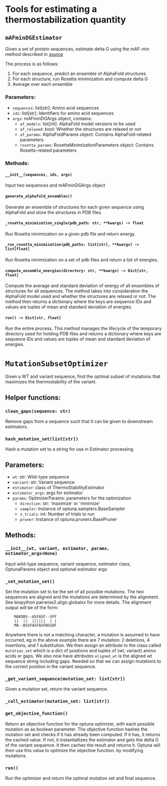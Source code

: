 # Tools for estimating a thermostabilization quantity

## `mAFminDGEstimator`
Given a set of protein sequences, estimate delta G using the mAF-min method described in [source](https://doi.org/10.1021/acs.jcim.2c01083)

The process is as follows:
1. For each sequence, predict an ensemble of AlphaFold structures
2. For each structure, run Rosetta minimization and compute delta G
3. Average over each ensemble

### Parameters:

- `sequences`: list[str]: Amino acid sequences
- `ids`: list[str]: Identifiers for amino acid sequences
- `args`: mAFminDGArgs object, contains:
    - `af_models`: list[int]: AlphaFold model versions to be used
    - `af_relaxed`: bool: Whether the structures are relaxed or not
    - `af_params`: AlphaFoldParams object: Contains AlphaFold-related parameters
    - `rosetta_params`: RosettaMinimizationParameters object: Contains Rosetta-related parameters

### Methods:

#### `__init__(sequences, ids, args)`

Input two sequences and mAFminDGArgs object

#### `generate_alphafold_ensembles()`

Generate an ensemble of structures for each given sequence using AlphaFold and store the structures in PDB files.

#### `_rosetta_minimization_single(pdb_path: str, **kwargs) -> float`

Run Rosetta minimization on a given pdb file and return energy.

#### `_run_rosetta_minimization(pdb_paths: list[str], **kwargs) -> list[float]`

Run Rosetta minimization on a set of pdb files and return a list of energies.

#### `compute_ensemble_energies(directory: str, **kwargs) -> Dict[str, float]`

Compute the average and standard deviation of energy of all ensembles of structures for all sequences. The method takes into consideration the AlphaFold model used and whether the structures are relaxed or not. The method then returns a dictionary where the keys are sequence IDs and values are tuples of mean and standard deviation of energies.

#### `run() -> Dict[str, float]`

Run the entire process. This method manages the lifecycle of the temporary directory used for holding PDB files and returns a dictionary where keys are sequence IDs and values are tuples of mean and standard deviation of energies.


# `MutationSubsetOptimizer`
Given a WT and variant sequence, find the optimal subset of mutations that maximizes the thermostability of the variant.

## Helper functions:
### `clean_gaps(sequence: str)`
Remove gaps from a sequence such that it can be given to downstream estimators.

### `hash_mutation_set(list[str])`
Hash a mutation set to a string for use in Estimator processing.

## Parameters:
- `wt`: str: Wild-type sequence
- `variant`: str: Variant sequence
- `estimator`: class of ThermoStabilityEstimator
- `estimator_args`: args for estimator
- `params`: OptimizerParams: parameters for the optimization
  - `direction`: str: 'maximize' or 'minimize'
  - `sampler`: Instance of optuna.samplers.BaseSampler
  - `n_trials`: int: Number of trials to run
  - `pruner`: Instance of optuna.pruners.BasePruner

## Methods:
### `__init__(wt, variant, estimator, params, estimator_args=None)`
Input wild-type sequence, variant sequence, estimator class, OptunaParams object and optional estimator args

### `_set_mutation_set()`
Set the mutation set to be the set of all possible mutations. The two sequences are aligned and the mutations are determined by the alignment.
See biopython pairwise2.align.globalxx for more details.
The alignment output will be of the form:
```
    MAKDBS--ASFASF--SFF
    ||  ||  ||||||  | |
    MA--BSSFASFASFBGSDF
```
Anywhere there is not a matching character, a mutation is assumed to have occurred, eg in the above example there are 7 mutation: 2 deletions, 4 insertions, and 1 substitution.
We then assign an attribute to the class called `mutation_set` which is a dict of positions and tuples of (wt, variant) amino acids or gaps. We also now have
attributes `aligned_wt` is the aligned wt sequence string including gaps. Needed so that we can assign mutations to the correct position in the variant sequence.

### `_get_variant_sequence(mutation_set: list[str])`
Given a mutation set, return the variant sequence.

### `_call_estimator(mutation_set: list[str])`

### `get_objective_function()`
Return an objective function for the optuna optimizer, with each possible mutation as as boolean parameter.
The objective function hashes the mutation set and checks if it has already been computed. If it has, it returns the cached value. 
If not, it instantiallizes the estimator and gets the delta G of the variant sequence. It then caches the result and returns it.
Optuna will then use this value to optimize the objective function. by modifying mutations.

### `run()`
Run the optimizer and return the optimal mutation set and final sequence.
